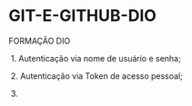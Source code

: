 # GIT-E-GITHUB-DIO

FORMAÇÃO DIO 

&nbsp;1. Autenticação via nome de usuário e senha;

&nbsp;2. Autenticação via Token de acesso pessoal;

&nbsp;3.

